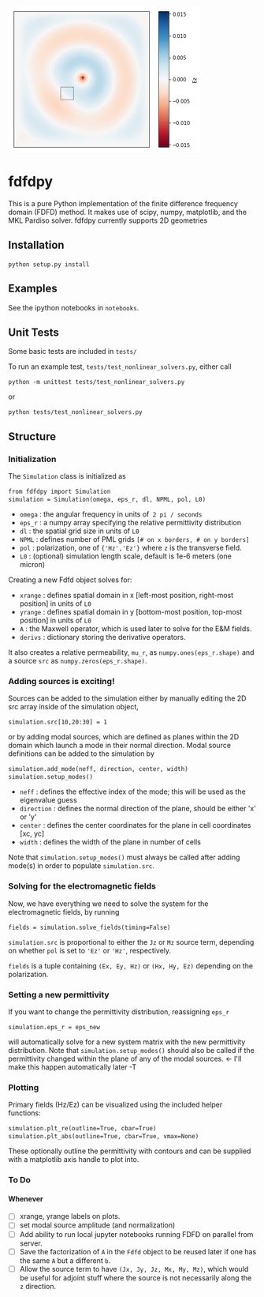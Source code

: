 ![](img/dipole_dielectric_field.png)

# fdfdpy

This is a pure Python implementation of the finite difference frequency domain (FDFD) method. It makes use of scipy, numpy, matplotlib, and the MKL Pardiso solver. fdfdpy currently supports 2D geometries

## Installation

    python setup.py install

## Examples

See the ipython notebooks in `notebooks`.

## Unit Tests

Some basic tests are included in `tests/`

To run an example test, `tests/test_nonlinear_solvers.py`, either call

	python -m unittest tests/test_nonlinear_solvers.py

or

	python tests/test_nonlinear_solvers.py

## Structure

### Initialization

The `Simulation` class is initialized as

	from fdfdpy import Simulation
	simulation = Simulation(omega, eps_r, dl, NPML, pol, L0)

- `omega` : the angular frequency in units of` 2 pi / seconds`
- `eps_r` : a numpy array specifying the relative permittivity distribution
- `dl` : the spatial grid size in units of `L0`
- `NPML` : defines number of PML grids `[# on x borders, # on y borders]`
- `pol` : polarization, one of `{'Hz','Ez'}` where `z` is the transverse field.
- `L0` : (optional) simulation length scale, default is 1e-6 meters (one micron)

Creating a new Fdfd object solves for:

- `xrange` : defines spatial domain in x [left-most position, right-most position] in units of `L0`
- `yrange` : defines spatial domain in y [bottom-most position, top-most position] in units of `L0`
- `A` : the Maxwell operator, which is used later to solve for the E&M fields.
- `derivs` : dictionary storing the derivative operators.

It also creates a relative permeability, `mu_r`, as `numpy.ones(eps_r.shape)` and a source `src` as `numpy.zeros(eps_r.shape)`.

### Adding sources is exciting!

Sources can be added to the simulation either by manually editing the 2D src array inside of the simulation object,

	simulation.src[10,20:30] = 1

or by adding modal sources, which are defined as planes within the 2D domain which launch a mode in their normal direction. Modal source definitions can be added to the simulation by

	simulation.add_mode(neff, direction, center, width)
	simulation.setup_modes()

- `neff` : defines the effective index of the mode; this will be used as the eigenvalue guess
- `direction` : defines the normal direction of the plane, should be either 'x' or 'y'
- `center` : defines the center coordinates for the plane in cell coordinates [xc, yc]
- `width` : defines the width of the plane in number of cells

Note that `simulation.setup_modes()` must always be called after adding mode(s) in order to populate `simulation.src`.

### Solving for the electromagnetic fields

Now, we have everything we need to solve the system for the electromagnetic fields, by running

	fields = simulation.solve_fields(timing=False)

`simulation.src` is proportional to either the `Jz` or `Mz` source term, depending on whether `pol` is set to `'Ez'` or `'Hz'`, respectively.

`fields` is a tuple containing `(Ex, Ey, Hz)` or `(Hx, Hy, Ez)` depending on the polarization.

### Setting a new permittivity

If you want to change the permittivity distribution, reassigning `eps_r`

	simulation.eps_r = eps_new

will automatically solve for a new system matrix with the new permittivity distribution.  Note that `simulation.setup_modes()` should also be called if the permittivity changed within the plane of any of the modal sources. <- I'll make this happen automatically later -T

### Plotting

Primary fields (Hz/Ez) can be visualized using the included helper functions:

	simulation.plt_re(outline=True, cbar=True)
	simulation.plt_abs(outline=True, cbar=True, vmax=None)

These optionally outline the permittivity with contours and can be supplied with a matplotlib axis handle to plot into.

### To Do

#### Whenever
- [ ] xrange, yrange labels on plots.
- [ ] set modal source amplitude (and normalization)
- [ ] Add ability to run local jupyter notebooks running FDFD on parallel from server.
- [ ] Save the factorization of `A` in the `Fdfd` object to be reused later if one has the same `A` but a different `b`.
- [ ] Allow the source term to have `(Jx, Jy, Jz, Mx, My, Mz)`, which would be useful for adjoint stuff where the source is not necessarily along the `z` direction.
